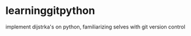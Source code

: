 learninggitpython
=================

implement dijstrka's on python, familiarizing selves with git version control
